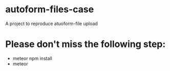 # autoform-files-case
A project to reproduce atuoform-file upload

# Please don't miss the following step:
* meteor npm install
* meteor
